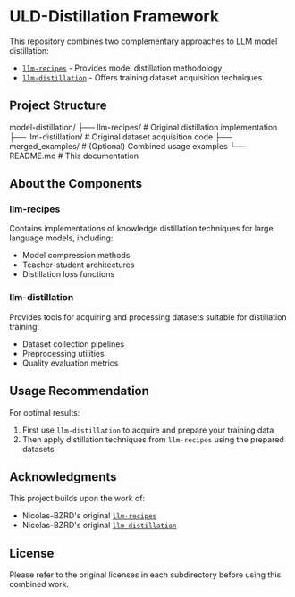 # ULD-Distillation Framework

This repository combines two complementary approaches to LLM model distillation:
- [`llm-recipes`](https://github.com/Nicolas-BZRD/llm-recipes) - Provides model distillation methodology
- [`llm-distillation`](https://github.com/Nicolas-BZRD/llm-distillation) - Offers training dataset acquisition techniques

## Project Structure
model-distillation/
├── llm-recipes/ # Original distillation implementation
├── llm-distillation/ # Original dataset acquisition code
├── merged_examples/ # (Optional) Combined usage examples
└── README.md # This documentation


## About the Components

### llm-recipes
Contains implementations of knowledge distillation techniques for large language models, including:
- Model compression methods
- Teacher-student architectures
- Distillation loss functions

### llm-distillation
Provides tools for acquiring and processing datasets suitable for distillation training:
- Dataset collection pipelines
- Preprocessing utilities
- Quality evaluation metrics

## Usage Recommendation

For optimal results:
1. First use `llm-distillation` to acquire and prepare your training data
2. Then apply distillation techniques from `llm-recipes` using the prepared datasets

## Acknowledgments

This project builds upon the work of:
- Nicolas-BZRD's original [`llm-recipes`](https://github.com/Nicolas-BZRD/llm-recipes)
- Nicolas-BZRD's original [`llm-distillation`](https://github.com/Nicolas-BZRD/llm-distillation)

## License

Please refer to the original licenses in each subdirectory before using this combined work.
